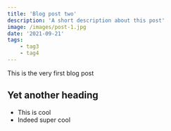 ```yaml
---
title: 'Blog post two'
description: 'A short description about this post'
image: /images/post-1.jpg
date: '2021-09-21'
tags: 
    - tag3
    - tag4
---
```


This is the very first blog post

## Yet another heading

- This is cool
- Indeed super cool